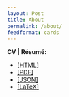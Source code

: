 ```yaml
---
layout: Post
title: About
permalink: /about/
feedformat: cards
---
```

  
    
    
**CV \| Résumé:** 
 * [[HTML]](/resume) 
 * [[PDF]](/resume.pdf) 
 * [[JSON]](/resume.json) 
 * [[LaTeX]](/resume.tex)


